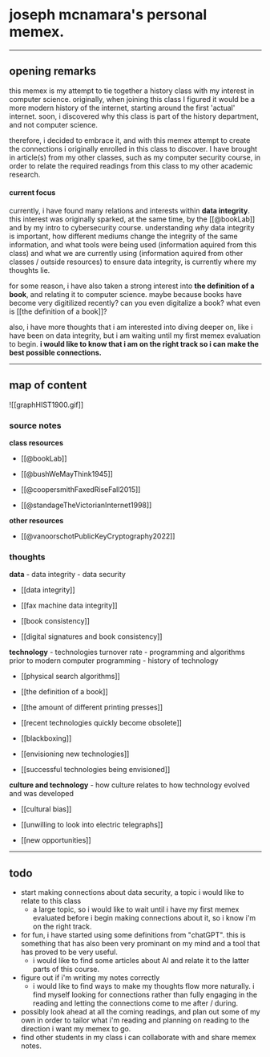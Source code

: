 # **joseph mcnamara's personal memex.**
---

## **opening remarks**

this memex is my attempt to tie together a history class with my interest in computer science. originally, when joining this class I figured it would be a more modern history of the internet, starting around the first 'actual' internet. soon, i discovered why this class is part of the history department, and not computer science. 

therefore, i decided to embrace it, and with this memex attempt to create the connections i originally enrolled in this class to discover. I have brought in article(s) from my other classes, such as my computer security course, in order to relate the required readings from this class to my other academic research. 

#### **current focus**

currently, i have found many relations and interests within **data integrity**. this interest was originally sparked, at the same time, by the [[@bookLab]] and by my intro to cybersecurity course. understanding *why* data integrity is important, how different mediums change the integrity of the same information, and what tools were being used (information aquired from this class) and what we are currently using (information aquired from other classes / outside resources) to ensure data integrity, is currently where my thoughts lie. 

for some reason, i have also taken a strong interest into **the definition of a book**, and relating it to computer science. maybe because books have become very digitilized recently? can you even digitalize a book? what even is [[the definition of a book]]?

also, i have more thoughts that i am interested into diving deeper on, like i have been on data integrity, but i am waiting until my first memex evaluation to begin. **i would like to know that i am on the right track so i can make the best possible connections.**

---

## **map of content**

![[graphHIST1900.gif]]


### **source notes**

**class resources**

- [[@bookLab]]

- [[@bushWeMayThink1945]]

- [[@coopersmithFaxedRiseFall2015]]

- [[@standageTheVictorianInternet1998]]

**other resources**

- [[@vanoorschotPublicKeyCryptography2022]]

### **thoughts**

**data** - data integrity - data security

- [[data integrity]]

- [[fax machine data integrity]]

- [[book consistency]]

- [[digital signatures and book consistency]]


**technology** - technologies turnover rate - programming and algorithms prior to modern computer programming - history of technology

- [[physical search algorithms]]

- [[the definition of a book]]

- [[the amount of different printing presses]]

- [[recent technologies quickly become obsolete]]

- [[blackboxing]]

- [[envisioning new technologies]]

- [[successful technologies being envisioned]]


**culture and technology** - how culture relates to how technology evolved and was developed

- [[cultural bias]]

- [[unwilling to look into electric telegraphs]]

- [[new opportunities]]


---

## **todo**

- start making connections about data security, a topic i would like to relate to this class
	- a large topic, so i would like to wait until i have my first memex evaluated before i begin making connections about it, so i know i'm on the right track. 
- for fun, i have started using some definitions from "chatGPT". this is something that has also been very prominant on my mind and a tool that has proved to be very useful.
	- i would like to find some articles about AI and relate it to the latter parts of this course.
- figure out if i'm writing my notes correctly
	- i would like to find ways to make my thoughts flow more naturally. i find myself looking for connections rather than fully engaging in the reading and letting the connections come to me after / during. 
- possibly look ahead at all the coming readings, and plan out some of my own in order to tailor what i'm reading and planning on reading to the direction i want my memex to go.
- find other students in my class i can collaborate with and share memex notes.
